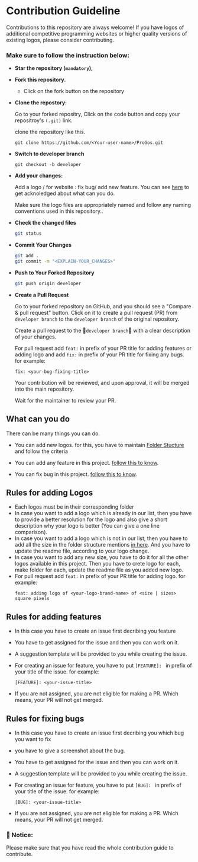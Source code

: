 # Contribution Guideline

Contributions to this repository are always welcome! If you have logos of additional competitive programming websites or higher quality versions of existing logos, please consider contributing. 

### Make sure to follow the instruction below:

- **Star the repository (`mandatory`),**
- **Fork this repository.**
    -  Click on the fork button on the repository
- **Clone the repostory:**

    Go to your forked repositry, Click on the code button and copy your repositroy's `(.git)` link.

    clone the repository like this.
    ```
    git clone https://github.com/<Your-user-name>/ProGos.git
    ```
- **Switch to developer branch**
    ```
    git checkout -b developer
    ```
- **Add your changes:**

    Add a logo / for website : fix bug/ add new feature. You can see [here](#what-can-you-do) to get acknoledged about what can you do.

    Make sure the logo files are appropriately named and follow any naming conventions used in this repository..
- **Check the changed files**

   ```sh
   git status
   ```

- **Commit Your Changes**

   ```sh
   git add .
   git commit -m "<EXPLAIN-YOUR_CHANGES>"
   ```

- **Push to Your Forked Repository**

   ```sh
   git push origin developer
   ```

- **Create a Pull Request**

   Go to your forked repository on GitHub, and you should see a "Compare & pull request" button. Click on it to create a pull request (PR) from `developer branch` to the `developer branch` of the original repository.
   
   Create a pull request to the 🔴`developer branch`🔴 with a clear description of your changes.
   
   For pull request add `feat:` in prefix of  your PR title for adding features or adding logo and add `fix:` in prefix of  your PR title for fixing any bugs. for example:
    ```
    fix: <your-bug-fixing-title>
    ``` 
    Your contribution will be reviewed, and upon approval, it will be merged into the main repository.
    
    Wait for the maintainer to review your PR.

## What can you do
There can be many things you can do.

- You can add new logos. for this, you have to maintain [Folder Stucture](#rules-for-adding-logos) and follow the criteria

- You can add any feature in this project. [follow this to know](#rules-for-adding-features).

- You can fix bug in this project. [follow this to know](#rules-for-fixing-bugs).



## Rules for adding Logos

- Each logos must be in their corresponding folder
- In case you want to add a logo which is already in our list, then you have to provide a better resolution for the logo and also give a short description why your logo is better (You can give a one line comparison).
- In case you want to add a logo which is not in our list, then you have to add all the size in the folder structure mentions  [in here](./README.md#logos). And you have to update the readme file, according to your logo change.
- In case you want to add any new size, you have to do it for all the other logos available in this project. Then you have to crete logo for each, make folder for each, update the readme file as you added new logo.
- For pull request add `feat:` in prefix of  your PR title for adding logo. for example:
    ```
    feat: adding logo of <your-logo-brand-name> of <size | sizes> square pixels
    ``` 

## Rules for adding features 

- In this case you have to create an issue first decribing you feature
- You have to get assigned for the issue and then you can work on it. 
- A suggestion template will be provided to you while creating the issue.
- For creating an issue for feature, you have to put `[FEATURE]: ` in prefix of your title of the issue. for example:
    ```
    [FEATURE]: <your-issue-title>
    ```

- If you are not assigned, you are not eligible for making a PR. Which means, your PR will not get merged. 

## Rules for fixing bugs 
- In this case you have to create an issue first decribing you which bug you want to fix
- you have to give a screenshot about the bug.
- You have to get assigned for the issue and then you can work on it. 
- A suggestion template will be provided to you while creating the issue.
- For creating an issue for feature, you have to put `[BUG]: ` in prefix of your title of the issue. for example:
    ```
    [BUG]: <your-issue-title>
    ```

- If you are not assigned, you are not eligible for making a PR. Which means, your PR will not get merged. 


### 🔴 Notice:
Please make sure that you have read the whole contribution guide to contribute.
